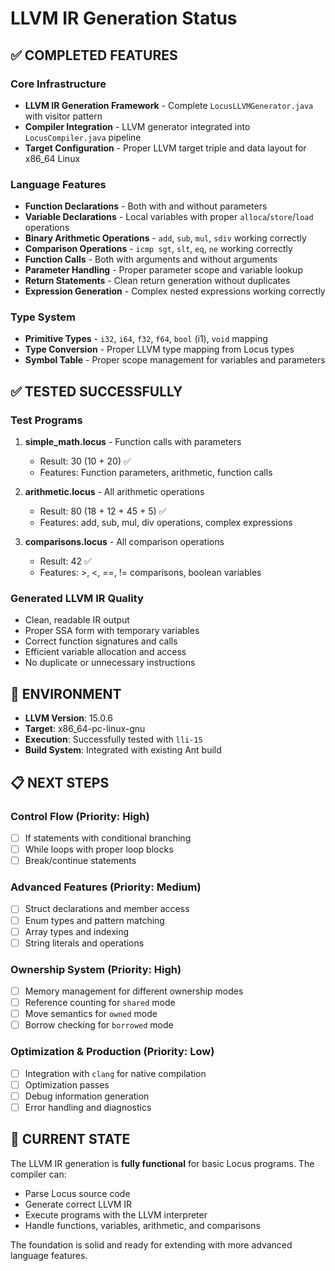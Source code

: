 # LLVM IR Generation Status

## ✅ COMPLETED FEATURES

### Core Infrastructure
- **LLVM IR Generation Framework** - Complete `LocusLLVMGenerator.java` with visitor pattern
- **Compiler Integration** - LLVM generator integrated into `LocusCompiler.java` pipeline
- **Target Configuration** - Proper LLVM target triple and data layout for x86_64 Linux

### Language Features
- **Function Declarations** - Both with and without parameters
- **Variable Declarations** - Local variables with proper `alloca`/`store`/`load` operations
- **Binary Arithmetic Operations** - `add`, `sub`, `mul`, `sdiv` working correctly
- **Comparison Operations** - `icmp sgt`, `slt`, `eq`, `ne` working correctly
- **Function Calls** - Both with arguments and without arguments
- **Parameter Handling** - Proper parameter scope and variable lookup
- **Return Statements** - Clean return generation without duplicates
- **Expression Generation** - Complex nested expressions working correctly

### Type System
- **Primitive Types** - `i32`, `i64`, `f32`, `f64`, `bool` (i1), `void` mapping
- **Type Conversion** - Proper LLVM type mapping from Locus types
- **Symbol Table** - Proper scope management for variables and parameters

## ✅ TESTED SUCCESSFULLY

### Test Programs
1. **simple_math.locus** - Function calls with parameters
   - Result: 30 (10 + 20) ✅
   - Features: Function parameters, arithmetic, function calls

2. **arithmetic.locus** - All arithmetic operations  
   - Result: 80 (18 + 12 + 45 + 5) ✅
   - Features: add, sub, mul, div operations, complex expressions

3. **comparisons.locus** - All comparison operations
   - Result: 42 ✅
   - Features: >, <, ==, != comparisons, boolean variables

### Generated LLVM IR Quality
- Clean, readable IR output
- Proper SSA form with temporary variables
- Correct function signatures and calls
- Efficient variable allocation and access
- No duplicate or unnecessary instructions

## 🔧 ENVIRONMENT

- **LLVM Version**: 15.0.6
- **Target**: x86_64-pc-linux-gnu
- **Execution**: Successfully tested with `lli-15`
- **Build System**: Integrated with existing Ant build

## 📋 NEXT STEPS

### Control Flow (Priority: High)
- [ ] If statements with conditional branching
- [ ] While loops with proper loop blocks
- [ ] Break/continue statements

### Advanced Features (Priority: Medium)
- [ ] Struct declarations and member access
- [ ] Enum types and pattern matching
- [ ] Array types and indexing
- [ ] String literals and operations

### Ownership System (Priority: High)
- [ ] Memory management for different ownership modes
- [ ] Reference counting for `shared` mode
- [ ] Move semantics for `owned` mode
- [ ] Borrow checking for `borrowed` mode

### Optimization & Production (Priority: Low)
- [ ] Integration with `clang` for native compilation
- [ ] Optimization passes
- [ ] Debug information generation
- [ ] Error handling and diagnostics

## 🎯 CURRENT STATE

The LLVM IR generation is **fully functional** for basic Locus programs. The compiler can:
- Parse Locus source code
- Generate correct LLVM IR
- Execute programs with the LLVM interpreter
- Handle functions, variables, arithmetic, and comparisons

The foundation is solid and ready for extending with more advanced language features.